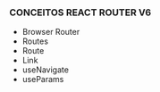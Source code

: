 ### CONCEITOS REACT ROUTER V6

<ul>
<li>Browser Router</li>
<li>Routes</li>
<li>Route</li>
<li>Link</li>
<li>useNavigate</li>
<li>useParams</li>
</ul>